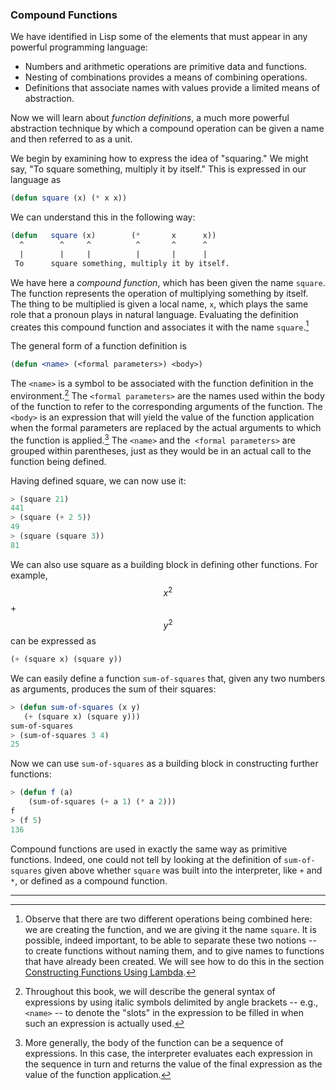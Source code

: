### Compound Functions

We have identified in Lisp some of the elements that must appear in any powerful programming language:

* Numbers and arithmetic operations are primitive data and functions.
* Nesting of combinations provides a means of combining operations.
* Definitions that associate names with values provide a limited means of abstraction.

Now we will learn about *function definitions*, a much more powerful abstraction technique by which a compound operation can be given a name and then referred to as a unit.

We begin by examining how to express the idea of "squaring." We might say, "To square something, multiply it by itself." This is expressed in our language as

```lisp
(defun square (x) (* x x))
```

We can understand this in the following way:

```lisp
(defun   square (x)        (*       x      x))
  ^        ^     ^          ^       ^      ^
  |        |     |          |       |      |
 To      square something, multiply it by itself.
```

We have here a *compound function*, which has been given the name ``square``. The function represents the operation of multiplying something by itself. The thing to be multiplied is given a local name, ``x``, which plays the same role that a pronoun plays in natural language. Evaluating the definition creates this compound function and associates it with the name ``square``.[^1]

The general form of a function definition is

```lisp
(defun <name> (<formal parameters>) <body>)
```

The ``<name>`` is a symbol to be associated with the function definition in the environment.[^2] The ``<formal parameters>`` are the names used within the body of the function to refer to the corresponding arguments of the function. The ``<body>`` is an expression that will yield the value of the function application when the formal parameters are replaced by the actual arguments to which the function is applied.[^3] The ``<name>`` and the`` <formal parameters>`` are grouped within parentheses, just as they would be in an actual call to the function being defined.

Having defined square, we can now use it:

```lisp
> (square 21)
441
> (square (+ 2 5))
49
> (square (square 3))
81
```

We can also use square as a building block in defining other functions. For example, $$x^2$$ + $$y^2$$ can be expressed as

```lisp
(+ (square x) (square y))
```

We can easily define a function ``sum-of-squares`` that, given any two numbers as arguments, produces the sum of their squares:

 ```lisp
> (defun sum-of-squares (x y)
    (+ (square x) (square y)))
sum-of-squares
> (sum-of-squares 3 4)
25
```

Now we can use ``sum-of-squares`` as a building block in constructing further functions:

```lisp
> (defun f (a)
    (sum-of-squares (+ a 1) (* a 2)))
f
> (f 5)
136
```

Compound functions are used in exactly the same way as primitive functions.
Indeed, one could not tell by looking at the definition of ``sum-of-squares``
given above whether ``square`` was built into the interpreter, like ``+`` and
``*``, or defined as a compound function.

----

[^1]: Observe that there are two different operations being combined here: we are creating the function, and we are giving it the name ``square``. It is possible, indeed important, to be able to separate these two notions -- to create functions without naming them, and to give names to functions that have already been created. We will see how to do this in the section [Constructing Functions Using Lambda]().

[^2]: Throughout this book, we will describe the general syntax of expressions by using italic symbols delimited by angle brackets -- e.g., ``<name>`` -- to denote the "slots" in the expression to be filled in when such an expression is actually used.

[^3]: More generally, the body of the function can be a sequence of expressions. In this case, the interpreter evaluates each expression in the sequence in turn and returns the value of the final expression as the value of the function application.





